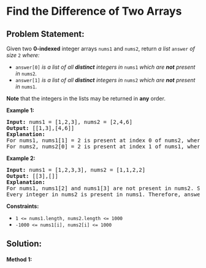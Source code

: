 # Find the Difference of Two Arrays

## Problem Statement:

Given two **0-indexed** integer arrays `nums1` and `nums2`, return *a list* `answer` *of size* `2` *where:*

* `answer[0]` *is a list of all **distinct** integers in* `nums1` *which are **not** present in* `nums2`*.*
* `answer[1]` *is a list of all **distinct** integers in* `nums2` *which are **not** present in* `nums1`.

**Note** that the integers in the lists may be returned in **any** order.

**Example 1:**

<pre><strong>Input:</strong> nums1 = [1,2,3], nums2 = [2,4,6]
<strong>Output:</strong> [[1,3],[4,6]]
<strong>Explanation:
</strong>For nums1, nums1[1] = 2 is present at index 0 of nums2, whereas nums1[0] = 1 and nums1[2] = 3 are not present in nums2. Therefore, answer[0] = [1,3].
For nums2, nums2[0] = 2 is present at index 1 of nums1, whereas nums2[1] = 4 and nums2[2] = 6 are not present in nums2. Therefore, answer[1] = [4,6].</pre>

**Example 2:**

<pre><strong>Input:</strong> nums1 = [1,2,3,3], nums2 = [1,1,2,2]
<strong>Output:</strong> [[3],[]]
<strong>Explanation:
</strong>For nums1, nums1[2] and nums1[3] are not present in nums2. Since nums1[2] == nums1[3], their value is only included once and answer[0] = [3].
Every integer in nums2 is present in nums1. Therefore, answer[1] = [].
</pre>

**Constraints:**

* `1 <= nums1.length, nums2.length <= 1000`
* `-1000 <= nums1[i], nums2[i] <= 1000`


## Solution:

#### Method 1:
